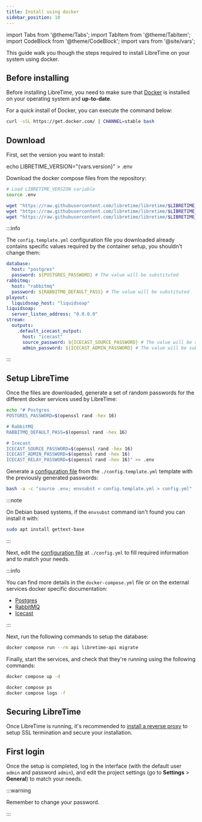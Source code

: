 ```yaml
---
title: Install using docker
sidebar_position: 10
---
```


import Tabs from '@theme/Tabs';
import TabItem from '@theme/TabItem';
import CodeBlock from '@theme/CodeBlock';
import vars from '@site/vars';

This guide walk you though the steps required to install LibreTime on your system using docker.

## Before installing

Before installing LibreTime, you need to make sure that [Docker](https://docs.docker.com/engine/) is installed on your operating system and **up-to-date**.

For a quick install of Docker, you can execute the command below:

```bash
curl -sSL https://get.docker.com/ | CHANNEL=stable bash
```

## Download

First, set the version you want to install:

<CodeBlock language="bash">
echo LIBRETIME_VERSION="{vars.version}" > .env
</CodeBlock>

Download the docker compose files from the repository:

```bash
# Load LIBRETIME_VERSION variable
source .env

wget "https://raw.githubusercontent.com/libretime/libretime/$LIBRETIME_VERSION/docker-compose.yml"
wget "https://raw.githubusercontent.com/libretime/libretime/$LIBRETIME_VERSION/docker/nginx.conf"
wget "https://raw.githubusercontent.com/libretime/libretime/$LIBRETIME_VERSION/docker/config.template.yml"
```

:::info

The `config.template.yml` configuration file you downloaded already contains specific values required by the container setup, you shouldn't change them:

```yaml
database:
  host: "postgres"
  password: ${POSTGRES_PASSWORD} # The value will be substituted
rabbitmq:
  host: "rabbitmq"
  password: ${RABBITMQ_DEFAULT_PASS} # The value will be substituted
playout:
  liquidsoap_host: "liquidsoap"
liquidsoap:
  server_listen_address: "0.0.0.0"
stream:
  outputs:
    .default_icecast_output:
      host: "icecast"
      source_password: ${ICECAST_SOURCE_PASSWORD} # The value will be substituted
      admin_password: ${ICECAST_ADMIN_PASSWORD} # The value will be substituted
```

:::

## Setup LibreTime

Once the files are downloaded, generate a set of random passwords for the different docker services used by LibreTime:

```bash
echo "# Postgres
POSTGRES_PASSWORD=$(openssl rand -hex 16)

# RabbitMQ
RABBITMQ_DEFAULT_PASS=$(openssl rand -hex 16)

# Icecast
ICECAST_SOURCE_PASSWORD=$(openssl rand -hex 16)
ICECAST_ADMIN_PASSWORD=$(openssl rand -hex 16)
ICECAST_RELAY_PASSWORD=$(openssl rand -hex 16)" >> .env
```

Generate a [configuration file](../configuration.md) from the `./config.template.yml` template with the previously generated passwords:

```bash
bash -a -c "source .env; envsubst < config.template.yml > config.yml"
```

:::note

On Debian based systems, if the `envsubst` command isn't found you can install it with:

```bash
sudo apt install gettext-base
```

:::

Next, edit the [configuration file](../configuration.md) at `./config.yml` to fill required information and to match your needs.

:::info

You can find more details in the `docker-compose.yml` file or on the external services docker specific documentation:

- [Postgres](https://hub.docker.com/_/postgres)
- [RabbitMQ](https://hub.docker.com/_/rabbitmq)
- [Icecast](https://github.com/libretime/icecast-docker#readme)

:::

Next, run the following commands to setup the database:

```bash
docker compose run --rm api libretime-api migrate
```

Finally, start the services, and check that they're running using the following commands:

```bash
docker compose up -d

docker compose ps
docker compose logs -f
```

## Securing LibreTime

Once LibreTime is running, it's recommended to [install a reverse proxy](./reverse-proxy.md) to setup SSL termination and secure your installation.

## First login

Once the setup is completed, log in the interface (with the default user `admin` and password `admin`), and edit the project settings (go to **Settings** > **General**) to match your needs.

:::warning

Remember to change your password.

:::
